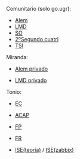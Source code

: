 Comunitario (solo go.ugr):
- [Alem](https://drive.google.com/drive/folders/1yOiWjIuOJFc8RlUUNeU4NA1pucfgzblK?usp=drive_link)
- [LMD](https://drive.google.com/drive/folders/1BMT5ffRHwCvbNK91CFpsWNxwGKH4XpFt?usp=drive_link)
- [SO](https://drive.google.com/drive/folders/1nxqtTjpsmSNUs0iqEm_AkKrFo_t3xM8Q?usp=sharing)
- [2ºSegundo cuatri](https://drive.google.com/drive/folders/1P5DExx891Cqo1il0PHI8pULuTugFdMcm?usp=drive_link)
- [TSI](https://drive.google.com/drive/folders/1k1cHmbr0z6sWaCTRdt4dLvzuO-XUri5g?usp=sharing)

Miranda:
- [Alem privado](https://drive.google.com/drive/folders/1c2XgLypGDDI_qY49hZ1fI9oSCaP2MMyL?usp=drive_link)

- [LMD privado](https://drive.google.com/drive/folders/17gJYOeN3sg4WDkToFnNOwn-ZavyXLdi1?usp=drive_link)

Tonio:
- [EC](https://drive.google.com/drive/folders/167ukF6egEum0gE6JeZ23YVeExCn8xoLS)

- [ACAP](https://drive.google.com/drive/folders/1f2JVnLvPdVtgHNQh-p3n54atMnhqmi0k)

- [FP](https://drive.google.com/drive/folders/1Ui8krW5_1B8Kz47GY01v0XgQXPpzBmTU)

- [FR](https://drive.google.com/drive/folders/1LOvjbt1yJ5R6dgOAZwhBQGYo2_1z4gvT)

- [ISE(teoría)](https://drive.google.com/drive/folders/1Ib1lLsM0moqgPIUJcUfN5lOr8AECmTWH)
/
[ISE(zabbix)](https://drive.google.com/drive/folders/1mP2FUgzzmD3TSmmWq5mD_IpP3oEtmn3K)
